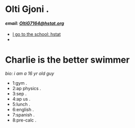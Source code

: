 # Olti Gjoni .
#### *email: OltiG7164@hstat.org*

* [I go to the school: hstat](http://www.hstat.org/)
*

# Charlie is the better swimmer


_bio: i am a 16 yr old guy_
* 1:gym .
* 2:ap physics .
* 3:sep .
* 4:ap us .
* 5:lunch .
* 6:english .
* 7:spanish .
* 8:pre-calc .

